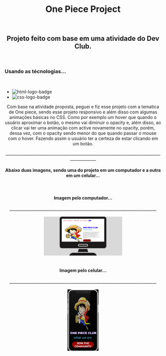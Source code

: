 <h1 align="center">One Piece Project</h1>
<br>

<h2 align="center">Projeto feito com base em uma atividade do Dev Club.</h2>
<br>
<h3>Usando as técnologias...</h3>
<br>
<ul>
  <li><img src="https://img.shields.io/badge/HTML5-E34F26?style=for-the-badge&logo=html5&logoColor=white" alt="html-logo-badge" height=30px/></li>
  <li><img src = "https://img.shields.io/badge/CSS3-1572B6?style=for-the-badge&logo=css3&logoColor=white" alt="css-logo-badge" height=30px/></li>
</ul>
<p align="center">Com base na atividade proposta, peguei e fiz esse projeto com a tematica de One piece, sendo esse projeto responsivo e além disso com algumas animações básicas no CSS. Como por exemplo um hover que quando 
  o usuário aproximar o botão, o mesmo vai diminuir o opacity e, além disso, ao clicar vai ter uma animação com active novamente no opacity, porém, dessa vez, com o opacity sendo menor do que quando passar 
  o mouse com o hover. Fazendo assim o usuário ter a certeza de estar clicando em um botão.
</p>
<div align="center">___________________________________________________________________________________________</div>
<h4 align="center">Abaixo duas imagens, sendo uma do projeto em um computador e a outra em um celular...</h4>
<br>

<div align="center">
  <h4 height=20px>Imagem pelo computador...</h4>
  <div align="center">__________________________________________________________________________</div>
  <br>
  <img src= "https://github.com/mateusrodrigues15/One-Piece-Project/blob/master/img/one-piece-img-computer.png" alt="img-computer-one-piece-project" width= 50%/>
</div>
<br>
<div align="center">
  <h4>Imagem pelo celular...</h4>
  <div align="center">__________________________________________________________________________</div>
  <br>
  <img src= "https://github.com/mateusrodrigues15/One-Piece-Project/blob/master/img/one-piece-img-mobile.png" alt="img-mobile-one-piece-project" width = 20%/>
</div>
